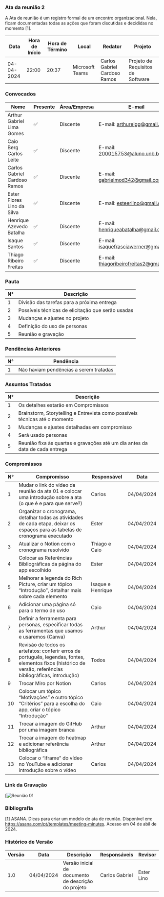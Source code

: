 
### Ata da reunião 2
A Ata de reunião é um registro formal de um encontro organizacional. Nela, ficam documentadas todas as ações que foram discutidas e decididas no momento [1].

| Data       | Hora de Início | Hora de Término | Local           | Redator               | Projeto       |
|------------|-----------------|------------------|-----------------|-----------------------|---------------|
| 04-04-2024 | 22:00           | 20:37            | Microsoft Teams | Carlos Gabriel Cardoso Ramos | Projeto de Requisitos de Software|

### Convocados
| Nome                                  | Presente | Área/Empresa | E-mail                                |
|---------------------------------------|----------|--------------|---------------------------------------|
| Arthur Gabriel Lima Gomes                  | ✅        | Discente     | E-mail: arthurelgg@gmail.com |
| Caio Berg Carlos Leite            | ✅       | Discente     | E-mail: 200015753@aluno.unb.br        |
| Carlos Gabriel Cardoso Ramos                | ✅       | Discente     | E-mail: gabrielmod342@gmail.com    |
| Ester Flores Lino da Silva                | ✅       | Discente     | E-mail: esteerlino@gmail.com   |
| Henrique Azevedo Batalha             | ✅       | Discente     | E-mail:  henriqueabatalha@gmail.com     |
| Isaque Santos | ✅        | Discente     | E-mail: isaquefrasciawerner@gmail.com        |
| Thiago Ribeiro Freitas                   | ✅      | Discente     | E-mail: thiagoribeirofreitas2@gmail.com         |

### Pauta
| N°  | Descrição                                         |
|-----|---------------------------------------------------|
| 1   | Divisão das tarefas  para a próxima entrega   |
| 2   | Possíveis técnicas de elicitação que serão usadas   |
| 3   | Mudanças e ajustes no projeto   |
| 4   | Definição do uso de personas   |
| 5   | Reunião e gravação   |




### Pendências Anteriores
| N°  | Pendência                                          |
|-----|----------------------------------------------------|
| 1   | Não haviam pendências a serem tratadas            |

### Assuntos Tratados
| N°  | Descrição                                           |
|-----|-----------------------------------------------------|
| 1   | Os detalhes estarão em Compromissos |
| 2   | Brainstorm, Storytelling e Entrevista  como possíveis técnicas até o momento |
| 3   | Mudanças e ajustes detalhadas em compromisso    |
| 4   | Será usado personas   |
| 5   | Reunião fixa às quartas e gravações até um dia antes da data de cada entrega |



### Compromissos

| N°  | Compromisso                           | Responsável        | Data       |
|-----|---------------------------------------|--------------------|------------|
| 1   | Mudar o link do vídeo da reunião da ata 01 e colocar uma introdução sobre a ata (o que é e para que serve?) | Carlos               | 04/04/2024 |
| 2   | Organizar o cronograma, detalhar todas as atividades de cada etapa, deixar os espaços para as tabelas de cronograma executado | Ester             | 04/04/2024  |
| 3   | Atualizar o Notion com o cronograma resolvido | Thiago e Caio    | 04/04/2024   |
| 4   | Colocar as Referências Bibliográficas da página do app escolhido | Ester    | 04/04/2024  |
| 5   | Melhorar a legenda do Rich Picture, criar um tópico “Introdução”, detalhar mais sobre cada elemento | Isaque e Henrique           | 04/04/2024   |
| 6   | Adicionar uma página só para o termo de uso | Caio              | 04/04/2024  |
| 7   | Definir a ferramenta para personas, especificar todas as ferramentas que usamos e usaremos (Canva) | Arthur              | 04/04/2024  |
| 8   | Revisão de todos os artefatos: conferir erros de português, legendas, fontes, elementos fixos (histórico de versão, referências bibliográficas, introdução) | Todos              | 04/04/2024  |
| 9   | Trocar Miro por Notion | Carlos | 04/04/2024  |
| 10  | Colocar um tópico “Motivações” e outro tópico “Critérios” para a escolha do app, criar o tópico “Introdução” | Caio | 04/04/2024 |
| 11  | Trocar a imagem do GitHub por uma imagem branca | Arthur | 04/04/2024 |
| 12  | Trocar a imagem do heatmap e adicionar referência bibliográfica | Arthur | 04/04/2024 |
| 13  | Colocar o “iframe” do vídeo no YouTube e adicionar introdução sobre o vídeo | Carlos | 04/04/2024 |


### Link da Gravação
[![Reunião 01]()

### Bibliografia
[1] ASANA. Dicas para criar um modelo de ata de reunião. Disponível em: https://asana.com/pt/templates/meeting-minutes. Acesso em 04 de abil de 2024.


### Histórico de Versão
| Versão | Data       | Descrição                           | Responsáveis          | Revisor        |
|--------|------------|-------------------------------------|------------------------|----------------|
|1.0	|04/04/2024|	Versão inicial de documento de descrição do projeto	|Carlos	Gabriel |Ester Lino |

